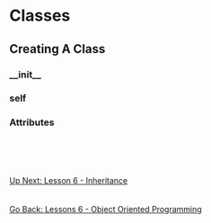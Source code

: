 # Classes

## Creating A Class


### \_\_init__


### self


### Attributes


\
\
\
\
[Up Next: Lesson 6 - Inheritance](inheritance.md)
\
\
\
[Go Back: Lessons 6 - Object Oriented Programming](README.md)